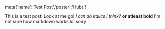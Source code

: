 meta{'name':'Test Post','poster':'Hubz'}

This is a test post! Look at me go!
*I can do italics i think?* **or atleast bold**
I'm not sure how markdown works lol sorry
